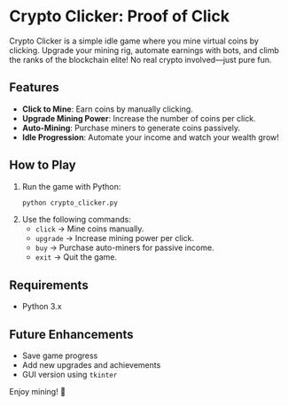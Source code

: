 # Crypto Clicker: Proof of Click

Crypto Clicker is a simple idle game where you mine virtual coins by clicking. Upgrade your mining rig, automate earnings with bots, and climb the ranks of the blockchain elite! No real crypto involved—just pure fun.

## Features
- **Click to Mine**: Earn coins by manually clicking.
- **Upgrade Mining Power**: Increase the number of coins per click.
- **Auto-Mining**: Purchase miners to generate coins passively.
- **Idle Progression**: Automate your income and watch your wealth grow!

## How to Play
1. Run the game with Python:
   ```bash
   python crypto_clicker.py 
   ```  
2. Use the following commands:  
   - `click` → Mine coins manually.
   - `upgrade` → Increase mining power per click.
   - `buy` → Purchase auto-miners for passive income.
   - `exit` → Quit the game.

## Requirements 
- Python 3.x
 
## Future Enhancements
- Save game progress
- Add new upgrades and achievements
- GUI version using `tkinter`

Enjoy mining! 🚀

